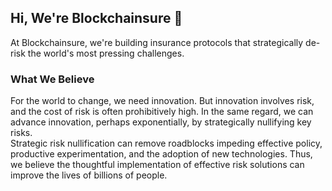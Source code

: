 ## Hi, We're Blockchainsure 👋

At Blockchainsure, we're building insurance protocols that strategically de-risk the world's most pressing challenges.<br>

### What We Believe
For the world to change, we need innovation. But innovation involves risk, and the cost of risk is often prohibitively high. In the same regard, we can advance innovation, perhaps exponentially, by strategically nullifying key risks.<br>
Strategic risk nullification can remove roadblocks impeding effective policy, productive experimentation, and the adoption of new technologies. Thus, we believe the thoughtful implementation of effective risk solutions can improve the lives of billions of people.<br>

<!--
**blockchainsure/blockchainsure** is a ✨ special ✨ repo because this `README.md` (this file) appears on our GitHub profile.
-->


